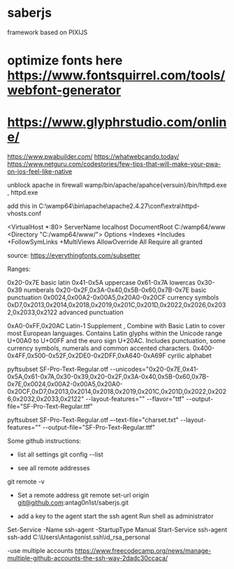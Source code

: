 # saberjs
framework based on PIXIJS
# optimize fonts here https://www.fontsquirrel.com/tools/webfont-generator
# https://www.glyphrstudio.com/online/

https://www.pwabuilder.com/
https://whatwebcando.today/
https://www.netguru.com/codestories/few-tips-that-will-make-your-pwa-on-ios-feel-like-native

unblock apache in firewall wamp/bin/apache/apahce{versuin}/bin/httpd.exe , httpd.exe

add this in C:\wamp64\bin\apache\apache2.4.27\conf\extra\httpd-vhosts.conf

<VirtualHost *:80>
    ServerName localhost
    DocumentRoot C:/wamp64/www
    <Directory  "C:/wamp64/www/">
        Options +Indexes +Includes +FollowSymLinks +MultiViews
        AllowOverride All
        Require all granted
    </Directory>
</VirtualHost>


source: https://everythingfonts.com/subsetter

Ranges: 

0x20-0x7E basic latin
0x41-0x5A uppercase
0x61-0x7A lowercas
0x30-0x39 numberals
0x20-0x2F,0x3A-0x40,0x5B-0x60,0x7B-0x7E basic punctuation
0x0024,0x00A2-0x00A5,0x20A0-0x20CF currency symbols
0xD7,0x2013,0x2014,0x2018,0x2019,0x201C,0x201D,0x2022,0x2026,0x2032,0x2033,0x2122 advanced punctuation

0xA0-0xFF,0x20AC Latin-1 Supplement , Combine with Basic Latin to cover most European languages. Contains Latin glyphs within the Unicode range U+00A0 to U+00FF and the euro sign U+20AC. Includes punctuation, some currency symbols, numerals and common accented characters. 
0x400-0x4FF,0x500-0x52F,0x2DE0-0x2DFF,0xA640-0xA69F cyrilic alphabet

pyftsubset SF-Pro-Text-Regular.otf --unicodes="0x20-0x7E,0x41-0x5A,0x61-0x7A,0x30-0x39,0x20-0x2F,0x3A-0x40,0x5B-0x60,0x7B-0x7E,0x0024,0x00A2-0x00A5,0x20A0-0x20CF,0xD7,0x2013,0x2014,0x2018,0x2019,0x201C,0x201D,0x2022,0x2026,0x2032,0x2033,0x2122" --layout-features="" --flavor="ttf" --output-file="SF-Pro-Text-Regular.ttf"

pyftsubset SF-Pro-Text-Regular.otf –-text-file="charset.txt"  --layout-features=""  --output-file="SF-Pro-Text-Regular.ttf"



Some github instructions:

- list all settings 
git config --list

- see all remote addresses

git remote -v
- Set a remote address
git remote set-url origin git@github.com:antag0n1st/saberjs.git

- add a key to the agent
  start the ssh agent
  Run shell as administrator 
  
Set-Service -Name ssh-agent -StartupType Manual
Start-Service ssh-agent
ssh-add C:\Users\Antagonist\.ssh\id_rsa_personal

-use multiple accounts
https://www.freecodecamp.org/news/manage-multiple-github-accounts-the-ssh-way-2dadc30ccaca/





